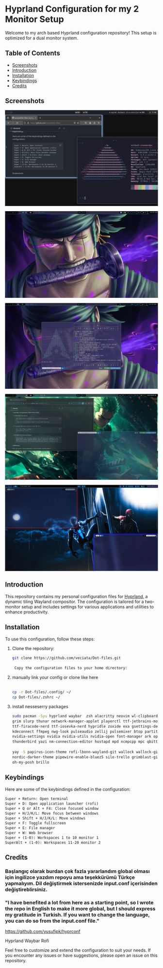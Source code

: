 # Hyprland Configuration for my 2 Monitor Setup

Welcome to my arch based Hyprland configuration repository! This setup is optimized for a dual monitor system.

## Table of Contents
- [Screenshots](#screenshots)
- [Introduction](#introduction)
- [Installation](#installation)
- [Keybindings](#keybindings)
- [Credits](#credits)

## Screenshots
![Main](Screenshots/Screenshot.png)

![Main](Screenshots/Screenshot2.jpeg)

![Main](Screenshots/screenshot.png)

![Main](Screenshots/Screenshot3.png)

![Main](Screenshots/Screenshot4.png)
## Introduction
This repository contains my personal configuration files for [Hyprland](https://github.com/hyprwm/Hyprland), a dynamic tiling Wayland compositor. The configuration is tailored for a two-monitor setup and includes settings for various applications and utilities to enhance productivity.

## Installation
To use this configuration, follow these steps:

1. Clone the repository:
   ```sh
   git clone https://github.com/veciata/Dot-files.git

    Copy the configuration files to your home directory:

2. manually link your config or clone like here
    ```sh

    cp -r Dot-files/.config/ ~/
    cp Dot-files/.zshrc ~/
3. install nesseserry packages
    ```sh
   sudo pacman -Syu hyprland waybar  zsh alacritty neovim wl-clipboard brightnessctl pavucontrol\
   grim slurp thunar network-manager-applet playerctl ttf-jetbrains-mono papirus-icon-theme\
   ttf-firacode-nerd ttf-iosevka-nerd hypridle zoxide exa gsettings-desktop-schemas xfce-polkit thefuck\
   kdeconnect ffmpeg nwg-look pulseaudio zellij pulsemixer btop partitionmanager bluez\
   nvidia-settings nvidia nvidia-utils nvidia-open font-manager ark openssh speedtest-cli\
   thunderbird yazi nm-connection-editor hostapd mpd ncmpcpp mpc qbittorrent ollama calcurse

   yay -S papirus-icon-theme rofi-lbonn-wayland-git wallock wallock-git bibata-cursor-theme-bin nordic-theme\
   nordic-darker-theme pipewire-enable-bluez5 silo-trello grimblast-git mpdevil\
   oh-my-posh brillo
    ```



## Keybindings

Here are some of the keybindings defined in the configuration:

    Super + Return: Open terminal
    Super + D: Open application launcher (rofi)
    Super + Q or Alt + F4: Close focused window
    Super + H/J/K/L: Move focus between windows
    Super + Shift + H/J/K/L: Move windows
    Super + F: Toggle fullscreen
    Super + E: File manager
    Super + W: Web browser
    Super + (1-0): Workspaces 1 to 10 monitor 1
    SuperAlt + (1-0): Workspaces 11-20 monitor 2


## Credits
### Başlangıç olarak burdan çok fazla yararlandım global olması için ingilizce yazdım repoyu ama teşekkürümü Türkçe yapmalıyım. Dil değiştirmek istersenizde input.conf içerisinden değiştireblirsiniz.
### "I have benefited a lot from here as a starting point, so I wrote the repo in English to make it more global, but I should express my gratitude in Turkish. If you want to change the language, you can do so from the input.conf file."

https://github.com/yusufipk/hyprconf

Hyprland
Waybar
Rofi

Feel free to customize and extend the configuration to suit your needs. If you encounter any issues or have suggestions, please open an issue on this repository.
